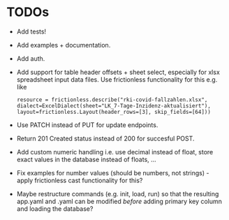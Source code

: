 # TODOs
- Add tests!
- Add examples + documentation.
- Add auth.
- Add support for table header offsets + sheet select, especially for xlsx
  spreadsheet input data files.
  Use frictionless functionality for this e.g. like

      resource = frictionless.describe("rki-covid-fallzahlen.xlsx",
      dialect=ExcelDialect(sheet="LK_7-Tage-Inzidenz-aktualisiert"),
      layout=frictionless.Layout(header_rows=[3], skip_fields=[64]))

- Use PATCH instead of PUT for update endpoints.
- Return 201 Created status instead of 200 for succesful POST.
- Add custom numeric handling i.e. use decimal instead of float, store exact
  values in the database instead of floats, ...
- Fix examples for number values (should be numbers, not strings) - apply
  frictionless cast functionality for this?
- Maybe restructure commands (e.g. init, load, run) so that the resulting
  app.yaml and <table>.yaml can be modified *before* adding primary key column
  and loading the database?
